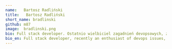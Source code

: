 ```yaml
---
name:   Bartosz Radliński
title:   Bartosz Radliński
short_name: bradlinski
github: m87
image:  bradlinski.png
bio: Full stack developer. Ostatnio wielbiciel zagadnień devopsowych, zwłaszcza wszystkiego, z czego da się złożyć cluster. W wolnych chwilach bawi się IoT, warzy piwo i dopieszcza konfigurację Gentoo.
bio_en: Full stack developer, recently an enthusiast of devops issues, especially things you can make a cluster of. In his free time he tinkers with IoT stuff, brews homemade beer and pampers his Gentoo configuration.
---
```

